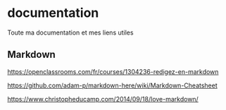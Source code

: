 # documentation
Toute ma documentation et mes liens utiles

## Markdown

https://openclassrooms.com/fr/courses/1304236-redigez-en-markdown

https://github.com/adam-p/markdown-here/wiki/Markdown-Cheatsheet

https://www.christopheducamp.com/2014/09/18/love-markdown/
